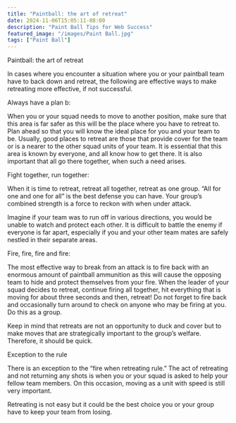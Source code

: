 ```yaml
---
title: "Paintball: the art of retreat"
date: 2024-11-06T15:05:11-08:00
description: "Paint Ball Tips for Web Success"
featured_image: "/images/Paint Ball.jpg"
tags: ["Paint Ball"]
---
```


Paintball: the art of retreat

In cases where you encounter a situation where you or your paintball team have to back down and retreat, the following are effective ways to make retreating more effective, if not successful.

Always have a plan b:

When you or your squad needs to move to another position, make sure that this area is far safer as this will be the place where you have to retreat to.  Plan ahead so that you will know the ideal place for you and your team to be.  Usually, good places to retreat are those that provide cover for the team or is a nearer to the other squad units of your team.  It is essential that this area is known by everyone, and all know how to get there.  It is also important that all go there together, when such a need arises.

Fight together, run together:

When it is time to retreat,  retreat all together, retreat as one group.  “All for one and one for all” is the best defense you can have.  Your group’s combined strength is a force to reckon with when under attack.  

Imagine if your team was to run off in various directions, you would be unable to watch and protect each other.  It is difficult to battle the enemy if everyone is far apart, especially if you and your other team mates are safely nestled in their separate areas.

Fire, fire, fire and fire:

The most effective way to break from an attack is to fire back with an enormous amount of paintball ammunition as this will cause the opposing team to hide and protect themselves from your fire.  When the leader of your squad decides to retreat, continue firing all together, hit everything that is moving for about three seconds and then,  retreat! Do not forget to fire back and occasionally turn around to check on anyone who may be firing at you.  Do this as a group.  

Keep in mind that retreats are not an opportunity to duck and cover but to make moves that are strategically important to the group’s welfare.  Therefore, it should be quick.

Exception to the rule

There is an exception to the “fire when retreating rule.”  The act of retreating and not returning any shots is when you or your squad is asked to help your fellow team members.  On this occasion, moving as a unit with speed is still very important.

Retreating is not easy but it could be the best choice you or your group have to keep your team from losing.

